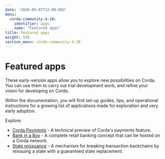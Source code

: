 ```yaml
---
date: '2020-04-07T12:00:00Z'
menu:
  corda-community-4-10:
    identifier: apps
    name: "Featured apps"
title: Featured apps
weight: 550
section_menu: corda-community-4-10
---
```


# Featured apps

These early-version apps allow you to explore new possibilities on Corda. You can use them to carry out trial development work, and refine your vision for developing on Corda.

Within the documentation, you will find set-up guides, tips, and operational instructions for a growing list of applications made for exploration and very early adoption.

Explore:

* [Corda Payments](./payments/payments-index.md) - A technical preview of Corda's payments feature. 
* [Bank in a Box](./bankinabox/getting-started.md) - A complete retail banking concept that can be hosted on a Corda network.
* [State reissuance](./reissuance/state-reissuance.md) - A mechanism for breaking transaction backchains by reissuing a state with a guaranteed state replacement.
